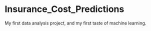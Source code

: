 # Insurance_Cost_Predictions
My first data analysis project, and my first taste of machine learning.
